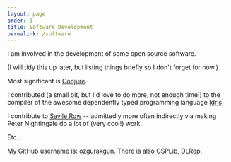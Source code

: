 ```yaml
---
layout: page
order: 3
title: Software Development
permalink: /software
---
```


I am involved in the development of some open source software.

(I will tidy this up later, but listing things briefly so I don't forget for now.)

Most significant is [Conjure](http://www.github.com/conjure-cp).

I contributed (a small bit, but I'd love to do more, not enough time!) to the compiler of the awesome dependently typed programming language [Idris](http://github.com/idris-lang/Idris-dev).

I contribute to [Savile Row](http://savilerow.cs.st-andrews.ac.uk) -- admittedly more often indirectly via making Peter Nightingale do a lot of (very cool!) work.

Etc..

My GitHub username is: [ozgurakgun](http://github.com/ozgurakgun).
There is also
[CSPLib](http://github.com/csplib/csplib),
[DLRep](http://github.com/dlrep/dlrep).
